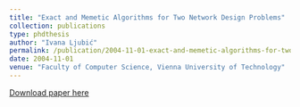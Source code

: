 ```yaml
---
title: "Exact and Memetic Algorithms for Two Network Design Problems"
collection: publications
type: phdthesis
author: "Ivana Ljubić"
permalink: /publication/2004-11-01-exact-and-memetic-algorithms-for-two-network-design-problems
date: 2004-11-01
venue: "Faculty of Computer Science, Vienna University of Technology"
---
```


[Download paper here]({{site.url}}/docs/publications/ljubicPhD.pdf)

